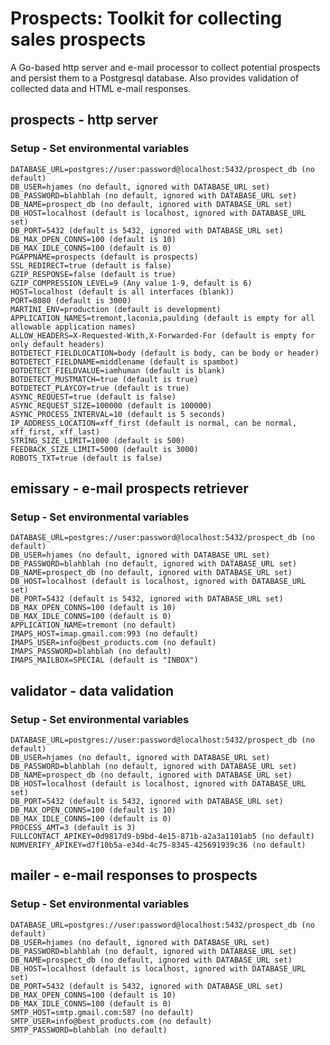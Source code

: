 # Prospects:  Toolkit for collecting sales prospects
A Go-based http server and e-mail processor to collect potential prospects and persist them to a Postgresql database.  Also provides validation of collected data and HTML e-mail responses.

## prospects - http server

### Setup - Set environmental variables
    DATABASE_URL=postgres://user:password@localhost:5432/prospect_db (no default)
    DB_USER=hjames (no default, ignored with DATABASE_URL set)
    DB_PASSWORD=blahblah (no default, ignored with DATABASE_URL set)
    DB_NAME=prospect_db (no default, ignored with DATABASE_URL set)
    DB_HOST=localhost (default is localhost, ignored with DATABASE_URL set)
    DB_PORT=5432 (default is 5432, ignored with DATABASE_URL set)
    DB_MAX_OPEN_CONNS=100 (default is 10)
    DB_MAX_IDLE_CONNS=100 (default is 0)
    PGAPPNAME=prospects (default is prospects)
    SSL_REDIRECT=true (default is false)
    GZIP_RESPONSE=false (default is true)
    GZIP_COMPRESSION_LEVEL=9 (Any value 1-9, default is 6)
    HOST=localhost (default is all interfaces (blank))
    PORT=8080 (default is 3000)
    MARTINI_ENV=production (default is development)
    APPLICATION_NAMES=tremont,laconia,paulding (default is empty for all allowable application names)
    ALLOW_HEADERS=X-Requested-With,X-Forwarded-For (default is empty for only default headers)
    BOTDETECT_FIELDLOCATION=body (default is body, can be body or header)
    BOTDETECT_FIELDNAME=middlename (default is spambot)
    BOTDETECT_FIELDVALUE=iamhuman (default is blank)
    BOTDETECT_MUSTMATCH=true (default is true)
    BOTDETECT_PLAYCOY=true (default is true)
    ASYNC_REQUEST=true (default is false)
    ASYNC_REQUEST_SIZE=100000 (default is 100000)
    ASYNC_PROCESS_INTERVAL=10 (default is 5 seconds)
    IP_ADDRESS_LOCATION=xff_first (default is normal, can be normal, xff_first, xff_last)
    STRING_SIZE_LIMIT=1000 (default is 500)
    FEEDBACK_SIZE_LIMIT=5000 (default is 3000)
    ROBOTS_TXT=true (default is false)

## emissary - e-mail prospects retriever

### Setup - Set environmental variables
    DATABASE_URL=postgres://user:password@localhost:5432/prospect_db (no default)
    DB_USER=hjames (no default, ignored with DATABASE_URL set)
    DB_PASSWORD=blahblah (no default, ignored with DATABASE_URL set)
    DB_NAME=prospect_db (no default, ignored with DATABASE_URL set)
    DB_HOST=localhost (default is localhost, ignored with DATABASE_URL set)
    DB_PORT=5432 (default is 5432, ignored with DATABASE_URL set)
    DB_MAX_OPEN_CONNS=100 (default is 10)
    DB_MAX_IDLE_CONNS=100 (default is 0)
    APPLICATION_NAME=tremont (no default)
    IMAPS_HOST=imap.gmail.com:993 (no default)
    IMAPS_USER=info@best_products.com (no default)
    IMAPS_PASSWORD=blahblah (no default)
    IMAPS_MAILBOX=SPECIAL (default is "INBOX")

## validator - data validation

### Setup - Set environmental variables
    DATABASE_URL=postgres://user:password@localhost:5432/prospect_db (no default)
    DB_USER=hjames (no default, ignored with DATABASE_URL set)
    DB_PASSWORD=blahblah (no default, ignored with DATABASE_URL set)
    DB_NAME=prospect_db (no default, ignored with DATABASE_URL set)
    DB_HOST=localhost (default is localhost, ignored with DATABASE_URL set)
    DB_PORT=5432 (default is 5432, ignored with DATABASE_URL set)
    DB_MAX_OPEN_CONNS=100 (default is 10)
    DB_MAX_IDLE_CONNS=100 (default is 0)
    PROCESS_AMT=3 (default is 3)
    FULLCONTACT_APIKEY=0d9817d9-b9bd-4e15-871b-a2a3a1101ab5 (no default)
    NUMVERIFY_APIKEY=d7f10b5a-e34d-4c75-8345-425691939c36 (no default)

## mailer - e-mail responses to prospects

### Setup - Set environmental variables
    DATABASE_URL=postgres://user:password@localhost:5432/prospect_db (no default)
    DB_USER=hjames (no default, ignored with DATABASE_URL set)
    DB_PASSWORD=blahblah (no default, ignored with DATABASE_URL set)
    DB_NAME=prospect_db (no default, ignored with DATABASE_URL set)
    DB_HOST=localhost (default is localhost, ignored with DATABASE_URL set)
    DB_PORT=5432 (default is 5432, ignored with DATABASE_URL set)
    DB_MAX_OPEN_CONNS=100 (default is 10)
    DB_MAX_IDLE_CONNS=100 (default is 0)
    SMTP_HOST=smtp.gmail.com:587 (no default)
    SMTP_USER=info@best_products.com (no default)
    SMTP_PASSWORD=blahblah (no default)
